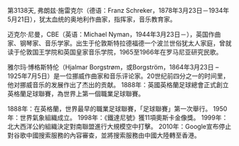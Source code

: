 第3138天, 弗朗兹·施雷克尔（德语：Franz Schreker，1878年3月23日－1934年5月21日），犹太血统的奥地利作曲家，指挥家，音乐教育家。

迈克尔·尼曼，CBE（英语：Michael Nyman，1944年3月23日－），英国作曲家、钢琴家、音乐学家。出生于伦敦斯特拉德福德一个波兰世俗犹太人家庭，曾就读于伦敦国王学院和英国皇家音乐学院，1965至1966年在罗马尼亚研究民歌。

雅尔玛·博格斯特伦（Hjalmar Borgstrøm，或Borgström，1864年3月23日 – 1925年7月5日）是一位挪威作曲家和音乐评论家。20世纪前四分之一的时间里，他对挪威音乐的发展作出了杰出的贡献。
1888年：英國英格蘭足球總會正式創立英格蘭足球聯賽，為世界上第一個職業足球聯賽。

1888年：在英格蘭，世界最早的職業足球聯賽，「足球聯賽」第一次舉行。
1950年：世界氣象組織成立。
1998年：《鐵達尼號》獲11項奧斯卡金像獎。
1999年：北大西洋公約組織決定對南聯盟進行大規模空中打擊。
2010年：Google宣布停止對谷歌中國搜索服務的內容審查，並將搜索服務由中國大陸轉至香港。
